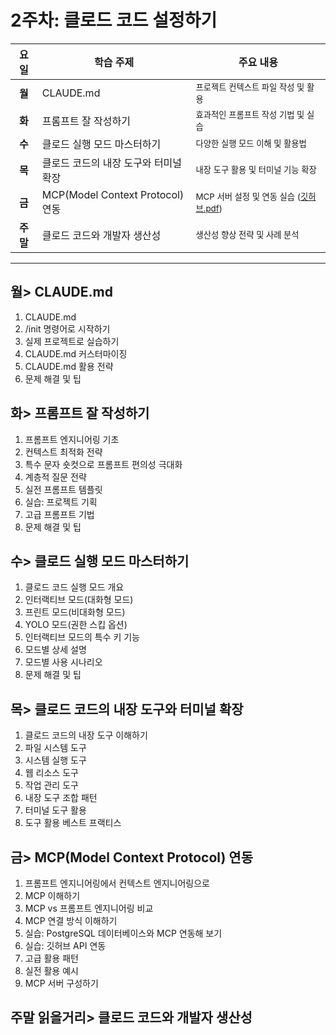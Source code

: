 # 2주차: 클로드 코드 설정하기

| 요일 | 학습 주제 | 주요 내용 |
|:----:|-----------|----------|
| **월** | CLAUDE.md | <small>프로젝트 컨텍스트 파일 작성 및 활용</small> |
| **화** | 프롬프트 잘 작성하기 | <small>효과적인 프롬프트 작성 기법 및 실습</small> |
| **수** | 클로드 실행 모드 마스터하기 | <small>다양한 실행 모드 이해 및 활용법</small> |
| **목** | 클로드 코드의 내장 도구와 터미널 확장 | <small>내장 도구 활용 및 터미널 기능 확장</small> |
| **금** | MCP(Model Context Protocol) 연동 | <small>MCP 서버 설정 및 연동 실습 ([깃허브.pdf](./Fri/%5B%ED%81%B4%EB%A1%9C%EB%93%9C_%EC%BD%94%EB%93%9C%5D_p198_%EA%B9%83%ED%97%88%EB%B8%8C_MCP_%EC%84%9C%EB%B2%84_%EC%B6%94%EA%B0%80%ED%95%98%EA%B8%B0.pdf))</small> |
| **주말** | 클로드 코드와 개발자 생산성 | <small>생산성 향상 전략 및 사례 분석</small> |  
--- 
## 월> CLAUDE.md  
1. CLAUDE.md  
2. /init 명령어로 시작하기  
3. 실제 프로젝트로 실습하기  
4. CLAUDE.md 커스터마이징  
5. CLAUDE.md 활용 전략 
6. 문제 해결 및 팁 
 
## 화> 프롬프트 잘 작성하기  
1. 프롬프트 엔지니어링  기초 
2. 컨텍스트 최적화 전략 
3. 특수 문자 숏컷으로 프롬프트 편의성 극대화  
4. 계층적 질문 전략 
5. 실전 프롬프트 템플릿  
6. 실습: 프로젝트 기획 
7. 고급 프롬프트 기법 
8. 문제 해결 및 팁 

## 수> 클로드 실행 모드 마스터하기  
1. 클로드 코드 실행 모드 개요 
2. 인터랙티브 모드(대화형  모드) 
3. 프린트 모드(비대화형  모드) 
4. YOLO 모드(권한 스킵 옵션) 
5. 인터랙티브 모드의 특수 키 기능 
6. 모드별 상세 설명 
7. 모드별 사용 시나리오  
8. 문제 해결 및 팁 
 
## 목> 클로드 코드의 내장 도구와 터미널  확장 
1. 클로드 코드의 내장 도구 이해하기  
2. 파일 시스템 도구 
3. 시스템 실행 도구 
4. 웹 리소스 도구 
5. 작업 관리 도구 
6. 내장 도구 조합 패턴 
7. 터미널 도구 활용 
8. 도구 활용 베스트 프랙티스  
 
## 금> MCP(Model Context Protocol) 연동 
1. 프롬프트 엔지니어링에서 컨텍스트 엔지니어링으로  
2. MCP 이해하기  
3. MCP vs 프롬프트 엔지니어링 비교 
4. MCP 연결 방식 이해하기  
5. 실습: PostgreSQL 데이터베이스와 MCP 연동해  보기 
6. 실습: 깃허브 API 연동 
7. 고급 활용 패턴 
8. 실전 활용 예시 
9. MCP 서버 구성하기  
 
## 주말 읽을거리> 클로드 코드와 개발자 생산성 

